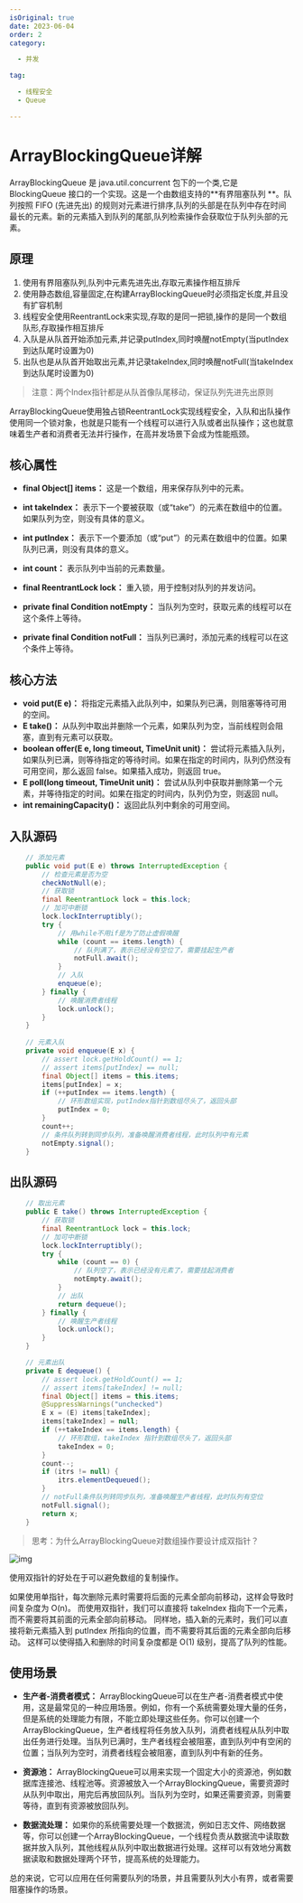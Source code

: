 ```yaml
---
isOriginal: true
date: 2023-06-04
order: 2
category:

  - 并发

tag:

  - 线程安全
  - Queue

---
```


# ArrayBlockingQueue详解

ArrayBlockingQueue 是 java.util.concurrent 包下的一个类,它是 BlockingQueue 接口的一个实现。这是一个由数组支持的**有界阻塞队列
**。队列按照
FIFO (先进先出) 的规则对元素进行排序,队列的头部是在队列中存在时间最长的元素。新的元素插入到队列的尾部,队列检索操作会获取位于队列头部的元素。
<!-- more -->

## 原理

1. 使用有界阻塞队列,队列中元素先进先出,存取元素操作相互排斥
2. 使用静态数组,容量固定,在构建ArrayBlockingQueue时必须指定长度,并且没有扩容机制
3. 线程安全使用ReentrantLock来实现,存取的是同一把锁,操作的是同一个数组队形,存取操作相互排斥
4. 入队是从队首开始添加元素,并记录putIndex,同时唤醒notEmpty(当putIndex到达队尾时设置为0)
5. 出队也是从队首开始取出元素,并记录takeIndex,同时唤醒notFull(当takeIndex到达队尾时设置为0)

> 注意：两个Index指针都是从队首像队尾移动，保证队列先进先出原则

ArrayBlockingQueue使用独占锁ReentrantLock实现线程安全，入队和出队操作使用同一个锁对象，也就是只能有一个线程可以进行入队或者出队操作；这也就意味着生产者和消费者无法并行操作，在高并发场景下会成为性能瓶颈。

## 核心属性

- **final Object[] items：** 这是一个数组，用来保存队列中的元素。

- **int takeIndex：** 表示下一个要被获取（或“take”）的元素在数组中的位置。如果队列为空，则没有具体的意义。

- **int putIndex：** 表示下一个要添加（或“put”）的元素在数组中的位置。如果队列已满，则没有具体的意义。

- **int count：** 表示队列中当前的元素数量。

- **final ReentrantLock lock：** 重入锁，用于控制对队列的并发访问。

- **private final Condition notEmpty：** 当队列为空时，获取元素的线程可以在这个条件上等待。

- **private final Condition notFull：** 当队列已满时，添加元素的线程可以在这个条件上等待。

## 核心方法

- **void put(E e)：** 将指定元素插入此队列中，如果队列已满，则阻塞等待可用的空间。
- **E take()：** 从队列中取出并删除一个元素，如果队列为空，当前线程则会阻塞，直到有元素可以获取。
- **boolean offer(E e, long timeout, TimeUnit unit)：** 尝试将元素插入队列，如果队列已满，则等待指定的等待时间。如果在指定的时间内，队列仍然没有可用空间，那么返回
  false。如果插入成功，则返回 true。
- **E poll(long timeout, TimeUnit unit)：** 尝试从队列中获取并删除第一个元素，并等待指定的时间。如果在指定的时间内，队列仍为空，则返回
  null。
- **int remainingCapacity()：** 返回此队列中剩余的可用空间。

## 入队源码

```java
    // 添加元素
    public void put(E e) throws InterruptedException {
        // 检查元素是否为空
        checkNotNull(e);
        // 获取锁
        final ReentrantLock lock = this.lock;
        // 加可中断锁
        lock.lockInterruptibly();
        try {
            // 用while不用if是为了防止虚假唤醒
            while (count == items.length) {
                // 队列满了，表示已经没有空位了，需要挂起生产者
                notFull.await();
            }
            // 入队
            enqueue(e);
        } finally {
            // 唤醒消费者线程
            lock.unlock();
        }
    }
    
    // 元素入队
    private void enqueue(E x) {
        // assert lock.getHoldCount() == 1;
        // assert items[putIndex] == null;
        final Object[] items = this.items;
        items[putIndex] = x;
        if (++putIndex == items.length) {
            // 环形数组实现，putIndex指针到数组尽头了，返回头部
            putIndex = 0;
        }
        count++;
        // 条件队列转到同步队列，准备唤醒消费者线程，此时队列中有元素
        notEmpty.signal();
    }
```

## 出队源码

```java
    // 取出元素
    public E take() throws InterruptedException {
        // 获取锁
        final ReentrantLock lock = this.lock;
        // 加可中断锁
        lock.lockInterruptibly();
        try {
            while (count == 0) {
                // 队列空了，表示已经没有元素了，需要挂起消费者
                notEmpty.await();
            }
            // 出队
            return dequeue();
        } finally {
            // 唤醒生产者线程
            lock.unlock();
        }
    }

    // 元素出队
    private E dequeue() {
        // assert lock.getHoldCount() == 1;
        // assert items[takeIndex] != null;
        final Object[] items = this.items;
        @SuppressWarnings("unchecked")
        E x = (E) items[takeIndex];
        items[takeIndex] = null;
        if (++takeIndex == items.length) {
            // 环形数组，takeIndex 指针到数组尽头了，返回头部
            takeIndex = 0;
        }
        count--;
        if (itrs != null) {
            itrs.elementDequeued();
        }
        // notFull条件队列转同步队列，准备唤醒生产者线程，此时队列有空位
        notFull.signal();
        return x;
    }
```

> 思考：为什么ArrayBlockingQueue对数组操作要设计成双指针？

![img](https://note.youdao.com/yws/public/resource/6b74e9590a956d25ff182ea01b010b98/xmlnote/WEBRESOURCE16403c4ccf465509c49b8752507a29b5/65165)

使用双指针的好处在于可以避免数组的复制操作。

如果使用单指针，每次删除元素时需要将后面的元素全部向前移动，这样会导致时间复杂度为 O(n)。
而使用双指针，我们可以直接将 takeIndex 指向下一个元素，而不需要将其前面的元素全部向前移动。
同样地，插入新的元素时，我们可以直接将新元素插入到 putIndex 所指向的位置，而不需要将其后面的元素全部向后移动。
这样可以使得插入和删除的时间复杂度都是 O(1) 级别，提高了队列的性能。

## 使用场景

- **生产者-消费者模式：**
  ArrayBlockingQueue可以在生产者-消费者模式中使用，这是最常见的一种应用场景。例如，你有一个系统需要处理大量的任务，但是系统的处理能力有限，不能立即处理这些任务。你可以创建一个ArrayBlockingQueue，生产者线程将任务放入队列，消费者线程从队列中取出任务进行处理。当队列已满时，生产者线程会被阻塞，直到队列中有空闲的位置；当队列为空时，消费者线程会被阻塞，直到队列中有新的任务。

- **资源池：**
  ArrayBlockingQueue可以用来实现一个固定大小的资源池，例如数据库连接池、线程池等。资源被放入一个ArrayBlockingQueue，需要资源时从队列中取出，用完后再放回队列。当队列为空时，如果还需要资源，则需要等待，直到有资源被放回队列。

- **数据流处理：**
  如果你的系统需要处理一个数据流，例如日志文件、网络数据等，你可以创建一个ArrayBlockingQueue，一个线程负责从数据流中读取数据并放入队列，其他线程从队列中取出数据进行处理。这样可以有效地分离数据读取和数据处理两个环节，提高系统的处理能力。

总的来说，它可以应用在任何需要队列的场景，并且需要队列大小有界，或者需要阻塞操作的场景。

